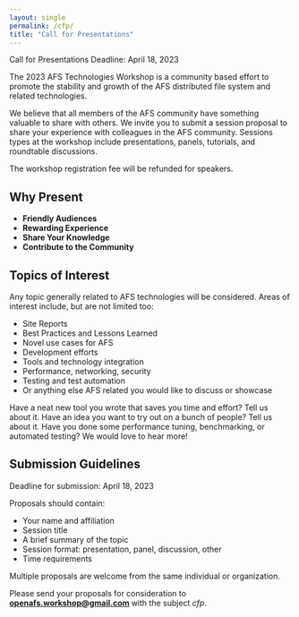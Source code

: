```yaml
---
layout: single
permalink: /cfp/
title: "Call for Presentations"
---
```


Call for Presentations Deadline: April 18, 2023

The 2023 AFS Technologies Workshop is a community based effort to promote the
stability and growth of the AFS distributed file system and related
technologies.

We believe that all members of the AFS community have something valuable to
share with others.  We invite you to submit a session proposal to share your
experience with colleagues in the AFS community.  Sessions types at the
workshop include presentations, panels, tutorials, and roundtable discussions.

The workshop registration fee will be refunded for speakers.

## Why Present

* **Friendly Audiences**
* **Rewarding Experience**
* **Share Your Knowledge**
* **Contribute to the Community**

## Topics of Interest

Any topic generally related to AFS technologies will be considered. Areas of
interest include, but are not limited too:

* Site Reports
* Best Practices and Lessons Learned
* Novel use cases for AFS
* Development efforts
* Tools and technology integration
* Performance, networking, security
* Testing and test automation
* Or anything else AFS related you would like to discuss or showcase

Have a neat new tool you wrote that saves you time and effort? Tell us about
it. Have an idea you want to try out on a bunch of people? Tell us about it.
Have you done some performance tuning, benchmarking, or automated testing?  We
would love to hear more!

## Submission Guidelines

Deadline for submission: April 18, 2023

Proposals should contain:

* Your name and affiliation
* Session title
* A brief summary of the topic
* Session format: presentation, panel, discussion, other
* Time requirements

Multiple proposals are welcome from the same individual or organization.

Please send your proposals for consideration to
<strong>
<a href="mailto:openafs.workshop@gmail.com?subject=cfp" target="_blank">
openafs.workshop@gmail.com
</a>
</strong>
with the subject _cfp_.
